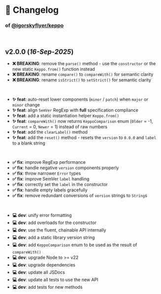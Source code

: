 # 📒 Changelog

### of [@igorskyflyer/keppo](https://github.com/igorskyflyer/npm-keppo)

<br>

## v2.0.0 (*16-Sep-2025*)

- **❌ BREAKING**: remove the `parse()` method - use the `constructor` or the new static `Keppo.from()` function instead
- **❌ BREAKING**: rename `compare()` to `compareWith()` for semantic clarity
- **❌ BREAKING**: rename `isStrict()` to `setStrict()` for semantic clarity

<br>

- **✨ feat**: auto-reset lower components (`minor` / `patch`) when `major` or `minor` change
- **✨ feat**: align `SemVer` RegExp with **full** specification compliance
- **✨ feat**: add a static instantiation helper `Keppo.from()`
- **✨ feat**: `compareWith()` now returns `KeppoComparison` enum (`Older` = -1, `Current` = 0, `Newer` = 1) instead of raw numbers
- **✨ feat**: add the `clearLabel()` method
- **✨ feat**: add the `reset()` method - resets the `version` to `0.0.0` and `label` to a blank string

<br>

- **✅ fix**: improve RegExp performance
- **✅ fix**: handle negative `version` components properly
- **✅ fix**: throw narrower `Error` types
- **✅ fix**: improve SemVer `label` handling
- **✅ fix**: correctly set the `label` in the constructor
- **✅ fix**: handle empty labels gracefully
- **✅ fix**: remove redundant conversions of `version` strings to `String`s

<br>

- **💻 dev**: unify error formatting
- **💻 dev**: add overloads for the constructor
- **💻 dev**: use the fluent, chainable API internally
- **💻 dev**: add a static library version string
- **💻 dev**: add `KeppoComparison` enum to be used as the result of `compareWith()`
- **💻 dev**: upgrade Node to >= v22
- **💻 dev**: upgrade dependencies
- **💻 dev**: update all JSDocs
- **💻 dev**: update all tests to use the new API
- **💻 dev**: add tests for new methods
